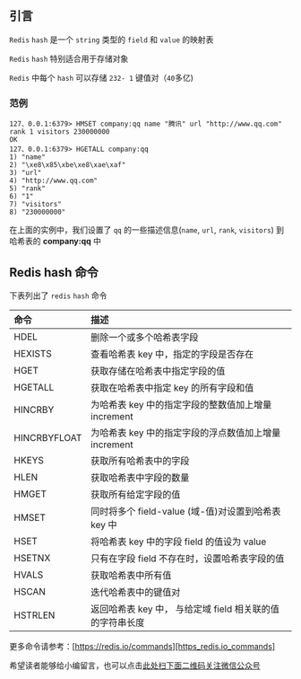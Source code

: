 ## 引言
`Redis` `hash` 是一个 `string` 类型的 `field` 和 `value` 的映射表

`Redis` `hash` 特别适合用于存储对象

`Redis` 中每个 `hash` 可以存储 `232- 1` 键值对（`40`多亿)

### 范例 ###

```
127、0.0.1:6379> HMSET company:qq name "腾讯" url "http://www.qq.com" rank 1 visitors 230000000
OK
127、0.0.1:6379> HGETALL company:qq
1) "name"
2) "\xe8\x85\xbe\xe8\xae\xaf"
3) "url"
4) "http://www.qq.com"
5) "rank"
6) "1"
7) "visitors"
8) "230000000"
```

在上面的实例中，我们设置了 `qq` 的一些描述信息(`name`, `url`, `rank`, `visitors`) 到哈希表的 **company:qq** 中

## Redis hash 命令 ##

下表列出了 `redis` `hash` 命令

<table> 
 <thead> 
  <tr> 
   <th align="left">命令</th> 
   <th align="left">描述</th> 
  </tr> 
 </thead> 
 <tbody> 
  <tr> 
   <td align="left"><a rel="nofollow">HDEL</a></td> 
   <td align="left">删除一个或多个哈希表字段</td> 
  </tr> 
  <tr> 
   <td align="left"><a rel="nofollow">HEXISTS</a></td> 
   <td align="left">查看哈希表 key 中，指定的字段是否存在</td> 
  </tr> 
  <tr> 
   <td align="left"><a rel="nofollow">HGET</a></td> 
   <td align="left">获取存储在哈希表中指定字段的值</td> 
  </tr> 
  <tr> 
   <td align="left"><a rel="nofollow">HGETALL</a></td> 
   <td align="left">获取在哈希表中指定 key 的所有字段和值</td> 
  </tr> 
  <tr> 
   <td align="left"><a rel="nofollow">HINCRBY</a></td> 
   <td align="left">为哈希表 key 中的指定字段的整数值加上增量 increment</td> 
  </tr> 
  <tr> 
   <td align="left"><a rel="nofollow">HINCRBYFLOAT</a></td> 
   <td align="left">为哈希表 key 中的指定字段的浮点数值加上增量 increment</td> 
  </tr> 
  <tr> 
   <td align="left"><a rel="nofollow">HKEYS</a></td> 
   <td align="left">获取所有哈希表中的字段</td> 
  </tr> 
  <tr> 
   <td align="left"><a rel="nofollow">HLEN</a></td> 
   <td align="left">获取哈希表中字段的数量</td> 
  </tr> 
  <tr> 
   <td align="left"><a rel="nofollow">HMGET</a></td> 
   <td align="left">获取所有给定字段的值</td> 
  </tr> 
  <tr> 
   <td align="left"><a rel="nofollow">HMSET</a></td> 
   <td align="left">同时将多个 field-value (域-值)对设置到哈希表 key 中</td> 
  </tr> 
  <tr> 
   <td align="left"><a rel="nofollow">HSET</a></td> 
   <td align="left">将哈希表 key 中的字段 field 的值设为 value</td> 
  </tr> 
  <tr> 
   <td align="left"><a rel="nofollow">HSETNX</a></td> 
   <td align="left">只有在字段 field 不存在时，设置哈希表字段的值</td> 
  </tr> 
  <tr> 
   <td align="left"><a rel="nofollow">HVALS</a></td> 
   <td align="left">获取哈希表中所有值</td> 
  </tr> 
  <tr> 
   <td align="left"><a rel="nofollow">HSCAN</a></td> 
   <td align="left">迭代哈希表中的键值对</td> 
  </tr> 
  <tr> 
   <td align="left"><a rel="nofollow">HSTRLEN</a></td> 
   <td align="left">返回哈希表 key 中， 与给定域 field 相关联的值的字符串长度</td> 
  </tr> 
 </tbody> 
</table>

更多命令请参考：[https://redis.io/commands][https_redis.io_commands]


[https_redis.io_commands]: https://redis.io/commands


希望读者能够给小编留言，也可以点击[此处扫下面二维码关注微信公众号](https://www.ycbbs.vip/?p=28 "此处扫下面二维码关注微信公众号")